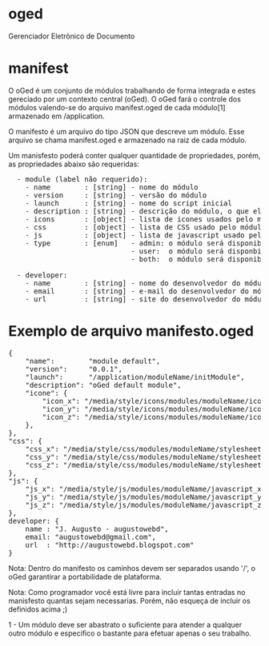oged
====
Gerenciador Eletrônico de Documento

manifest
========
O oGed é um conjunto de módulos trabalhando de forma integrada e estes gereciado por um contexto
central (oGed). O oGed fará o controle dos módulos valendo-se do arquivo manifest.oged de cada
módulo[1] armazenado em /application.

O manifesto é um arquivo do tipo JSON que descreve um módulo. Esse arquivo se chama manifest.oged
e armazenado na raiz de cada módulo.

Um manisfesto poderá conter qualquer quantidade de propriedades, porém, as propriedades abaixo são
requeridas:
<pre>
  - module (label não requerido):
    - name        : [string] - nome do módulo
    - version     : [string] - versão do módulo
    - launch      : [string] - nome do script inicial
    - description : [string] - descrição do módulo, o que ele faz, onde se emprega, etc
    - icons       : [object] - lista de icones usados pelo módulo
    - css         : [object] - lista de CSS usado pelo módulo
    - js          : [object] - lista de javascript usado pelo módulo
    - type        : [enum]   - admin: o módulo será disponibilizado apenas no lado do servidor
                             - user:  o módulo será disponbilizado apenas no lado do usuário
                             - both:  o módulo será disponibilizado na adminstração e usuário

  - developer:
    - name        : [string] - nome do desenvolvedor do módulo
    - email       : [string] - e-mail do desenvolvedor do módulo
    - url         : [string] - site do desenvolvedor do módulo
</pre>

Exemplo de arquivo manifesto.oged
=================================
<pre>
{
    "name":        "module default",
    "version":     "0.0.1",
    "launch":      "/application/moduleName/initModule",
    "description": "oGed default module",
    "icone": {
        "icon_x": "/media/style/icons/modules/moduleName/icon_x.png",
        "icon_y": "/media/style/icons/modules/moduleName/icon_y.png",
        "icon_z": "/media/style/icons/modules/moduleName/icon_z.png"
    },
},
"css": {
    "css_x": "/media/style/css/modules/moduleName/stylesheets_x.css",
    "css_y": "/media/style/css/modules/moduleName/stylesheets_y.css",
    "css_z": "/media/style/css/modules/moduleName/stylesheets_z.css"
},
"js": {
    "js_x": "/media/style/js/modules/moduleName/javascript_x.js",
    "js_y": "/media/style/js/modules/moduleName/javascript_y.js",
    "js_z": "/media/style/js/modules/moduleName/javascript_z.js"
},
developer: {
    name : "J. Augusto - augustowebd",
    email: "augustowebd@gmail.com",
    url  : "http://augustowebd.blogspot.com"
}
</pre>

Nota: Dentro do manifesto os caminhos devem ser separados usando '/', o oGed garantirar
a portabilidade de plataforma.

Nota: Como programador você está livre para incluir tantas entradas no manisfesto quantas
sejam necessarias. Porém, não esqueça de incluir os definidos acima ;)

1 - Um módulo deve ser abastrato o suficiente para atender a qualquer outro módulo e especifico o
bastante para efetuar apenas o seu trabalho.


